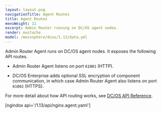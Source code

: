 ```yaml
---
layout: layout.pug
navigationTitle: Agent Routes
title: Agent Routes
menuWeight: 11
excerpt: Admin Router running on DC/OS agent nodes.
render: mustache
model: /mesosphere/dcos/1.13/data.yml
---
```

Admin Router Agent runs on DC/OS agent nodes. It exposes the following API routes.

-   Admin Router Agent listens on port `61001` (HTTP).

-   DC/OS Enterprise adds optional SSL encryption of component communication, in which case Admin Router Agent also listens on port `61002` (HTTPS).

For more detail about how API routing works, see [DC/OS API Reference](/mesosphere/dcos/1.13/api/).

[ngindox api='/1.13/api/nginx.agent.yaml']
